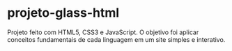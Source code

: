 # projeto-glass-html
Projeto feito com HTML5, CSS3 e JavaScript. O objetivo foi aplicar conceitos fundamentais de cada linguagem em um site simples e interativo. 
